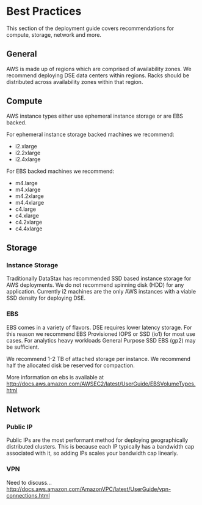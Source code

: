 # Best Practices

This section of the deployment guide covers recommendations for compute, storage, network and more.

## General

AWS is made up of regions which are comprised of availability zones.  We recommend deploying DSE data centers within regions.  Racks should be distributed across availability zones within that region.

## Compute

AWS instance types either use ephemeral instance storage or are EBS backed.

For ephemeral instance storage backed machines we recommend:
* i2.xlarge
* i2.2xlarge
* i2.4xlarge

For EBS backed machines we recommend:
* m4.large
* m4.xlarge
* m4.2xlarge
* m4.4xlarge
* c4.large
* c4.xlarge
* c4.2xlarge
* c4.4xlarge

## Storage

### Instance Storage

Traditionally DataStax has recommended SSD based instance storage for AWS deployments.  We do not recommend spinning disk (HDD) for any application.  Currently i2 machines are the only AWS instances with a viable SSD density for deploying DSE.

### EBS

EBS comes in a variety of flavors.  DSE requires lower latency storage.  For this reason we recommend EBS Provisioned IOPS or SSD (io1) for most use cases.  For analytics heavy workloads General Purpose SSD EBS (gp2) may be sufficient.

We recommend 1-2 TB of attached storage per instance.  We recommend half the allocated disk be reserved for compaction.

More information on ebs is available at http://docs.aws.amazon.com/AWSEC2/latest/UserGuide/EBSVolumeTypes.html

## Network

### Public IP

Public IPs are the most performant method for deploying geographically distributed clusters.  This is because each IP typically has a bandwidth cap associated with it, so adding IPs scales your bandwidth cap linearly.

### VPN

Need to discuss...
http://docs.aws.amazon.com/AmazonVPC/latest/UserGuide/vpn-connections.html
